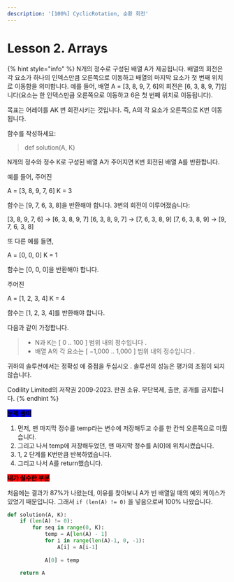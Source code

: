 ```yaml
---
description: '[100%] CyclicRotation, 순환 회전'
---
```


# Lesson 2. Arrays

{% hint style="info" %}
N개의 정수로 구성된 배열 A가 제공됩니다. 배열의 회전은 각 요소가 하나의 인덱스만큼 오른쪽으로 이동하고 배열의 마지막 요소가 첫 번째 위치로 이동함을 의미합니다. 예를 들어, 배열 A = \[3, 8, 9, 7, 6]의 회전은 \[6, 3, 8, 9, 7]입니다(요소는 한 인덱스만큼 오른쪽으로 이동하고 6은 첫 번째 위치로 이동됩니다).

목표는 어레이를 AK 번 회전시키는 것입니다. 즉, A의 각 요소가 오른쪽으로 K번 이동됩니다.

함수를 작성하세요:

> def solution(A, K)

N개의 정수와 정수 K로 구성된 배열 A가 주어지면 K번 회전된 배열 A를 반환합니다.

예를 들어, 주어진

A = \[3, 8, 9, 7, 6] K = 3

함수는 \[9, 7, 6, 3, 8]을 반환해야 합니다. 3번의 회전이 이루어졌습니다:

\[3, 8, 9, 7, 6] -> \[6, 3, 8, 9, 7] \[6, 3, 8, 9, 7] -> \[7, 6, 3, 8, 9] \[7, 6, 3, 8, 9] -> \[9, 7, 6, 3, 8]

또 다른 예를 들면,

A = \[0, 0, 0] K = 1

함수는 \[0, 0, 0]을 반환해야 합니다.

주어진

A = \[1, 2, 3, 4] K = 4

함수는 \[1, 2, 3, 4]를 반환해야 합니다.

다음과 같이 가정합니다.

> * N과 K는 \[ 0 .. 100 ] 범위 내의 정수입니다 .
> * 배열 A의 각 요소는 \[ −1,000 .. 1,000 ] 범위 내의 정수입니다 .

귀하의 솔루션에서는 정확성 에 중점을 두십시오 . 솔루션의 성능은 평가의 초점이 되지 않습니다.



Codility Limited의 저작권 2009-2023. 판권 소유. 무단복제, 출판, 공개를 금지합니다.
{% endhint %}



<mark style="background-color:blue;">**문제 풀이**</mark>

1. 먼저, 맨 마지막 정수를 temp라는 변수에 저장해두고 수를 한 칸씩 오른쪽으로 미뤘습니다.
2. 그리고 나서 temp에 저장해두었던, 맨 마지막 정수를 A\[0]에 위치시켰습니다.
3. 1, 2 단계를 K번만큼 반복하였습니다.
4. 그리고 나서 A를 return했습니다.



<mark style="background-color:red;">**내가 실수한 부분**</mark>

처음에는 결과가 87%가 나왔는데, 이유를 찾아보니 A가 빈 배열일 때의 예외 케이스가 있었기 때문입니다. 그래서 `if (len(A) != 0)` 을 넣음으로써 100% 나왔습니다.



```python
def solution(A, K):
    if (len(A) != 0):
        for seq in range(0, K):
            temp = A[len(A) - 1]
            for i in range(len(A)-1, 0, -1):
                A[i] = A[i-1]
    
            A[0] = temp
    
    return A
```



